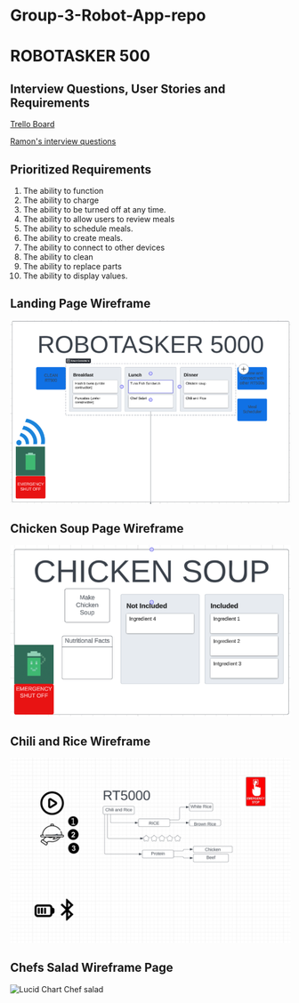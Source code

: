 
# Group-3-Robot-App-repo

# ROBOTASKER 500
## Interview Questions, User Stories and Requirements
[Trello Board](https://trello.com/w/designingarobotappgroupfinal/home)

[Ramon's interview questions](https://github.com/RamonGarciiaa/10-interview-questions)


## Prioritized Requirements
1. The ability to function
2. The ability to charge
3. The ability to be turned off at any time.
4. The ability to allow users to review meals
5. The ability to schedule meals.
6. The ability to create meals.
7. The ability to connect to other devices
8. The ability to clean
9. The ability to replace parts
10. The ability to display values.

## Landing Page Wireframe
![](robotasker500.png)
##  Chicken Soup Page Wireframe
![](chickensoup.png)

## Chili and Rice Wireframe
![](ChiliandRiceLucidChart.png)

## Chefs Salad Wireframe Page 
![Lucid Chart Chef salad](https://github.com/muttttt/Group-3-Robot-App-repo/assets/160677680/ab06d6d4-4329-44a1-9f8b-6444ef6df119)

